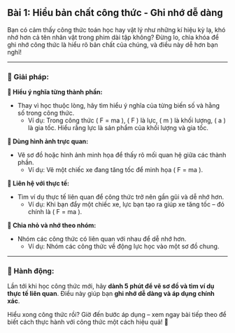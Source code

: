 ## Bài 1: Hiểu bản chất công thức - Ghi nhớ dễ dàng

Bạn có cảm thấy công thức toán học hay vật lý như những kí hiệu kỳ lạ, khó nhớ hơn cả tên nhân vật trong phim dài tập không? Đừng lo, chìa khóa để ghi nhớ công thức là hiểu rõ bản chất của chúng, và điều này dễ hơn bạn nghĩ!

---

### 📌 Giải pháp:

**🔹 Hiểu ý nghĩa từng thành phần:**
- Thay vì học thuộc lòng, hãy tìm hiểu ý nghĩa của từng biến số và hằng số trong công thức.
  - Ví dụ: Trong công thức \( F = ma \), \( F \) là lực, \( m \) là khối lượng, \( a \) là gia tốc. Hiểu rằng lực là sản phẩm của khối lượng và gia tốc.

**🔹 Dùng hình ảnh trực quan:**
- Vẽ sơ đồ hoặc hình ảnh minh họa để thấy rõ mối quan hệ giữa các thành phần.
  - Ví dụ: Vẽ một chiếc xe đang tăng tốc để minh họa \( F = ma \).

**🔹 Liên hệ với thực tế:**
- Tìm ví dụ thực tế liên quan để công thức trở nên gần gũi và dễ nhớ hơn.
  - Ví dụ: Khi bạn đẩy một chiếc xe, lực bạn tạo ra giúp xe tăng tốc – đó chính là \( F = ma \).

**🔹 Chia nhỏ và nhớ theo nhóm:**
- Nhóm các công thức có liên quan với nhau để dễ nhớ hơn.
  - Ví dụ: Nhóm các công thức về động lực học vào một sơ đồ chung.

---

### 🚀 Hành động:

Lần tới khi học công thức mới, hãy **dành 5 phút để vẽ sơ đồ và tìm ví dụ thực tế liên quan**. Điều này giúp bạn **ghi nhớ dễ dàng và áp dụng chính xác**.

Hiểu xong công thức rồi? Giờ đến bước áp dụng – xem ngay bài tiếp theo để biết cách thực hành với công thức một cách hiệu quả! 🚀